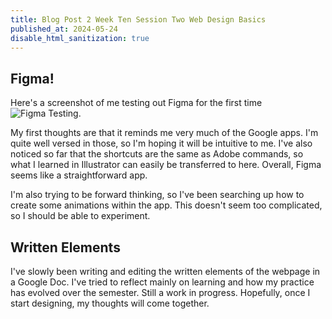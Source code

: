```yaml
---
title: Blog Post 2 Week Ten Session Two Web Design Basics
published_at: 2024-05-24
disable_html_sanitization: true
---
```

## Figma!
Here's a screenshot of me testing out Figma for the first time
![Figma Testing](/w10s2/figmastart.PNG).

My first thoughts are that it reminds me very much of the Google apps. I'm quite well versed in those, so I'm hoping it will be intuitive to me. I've also noticed so far that the shortcuts are the same as Adobe commands, so what I learned in Illustrator can easily be transferred to here. Overall, Figma seems like a straightforward app.

I'm also trying to be forward thinking, so I've been searching up how to create some animations within the app. This doesn't seem too complicated, so I should be able to experiment.

## Written Elements
I've slowly been writing and editing the written elements of the webpage in a Google Doc. I've tried to reflect mainly on learning and how my practice has evolved over the semester. Still a work in progress. Hopefully, once I start designing, my thoughts will come together.

